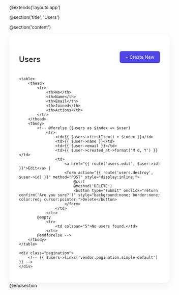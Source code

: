 @extends('layouts.app')

@section('title', 'Users')

@section('content')
<style>
    .card {
        background: rgba(255, 255, 255, 0.9);
        border-radius: 16px;
        padding: 30px;
        box-shadow: 0 8px 24px rgba(0, 0, 0, 0.05);
        backdrop-filter: blur(10px);
        overflow-x: auto;
    }

    .card-header {
        display: flex;
        justify-content: space-between;
        align-items: center;
        margin-bottom: 20px;
    }

    .card-header h2 {
        font-size: 24px;
        font-weight: 600;
        color: #333;
    }

    .btn-create {
        background-color: #4f46e5;
        color: white;
        padding: 10px 18px;
        border: none;
        border-radius: 6px;
        cursor: pointer;
        font-size: 14px;
        transition: background-color 0.3s ease;
        text-decoration: none;
    }

    .btn-create:hover {
        background-color: #4338ca;
    }

    table {
        width: 100%;
        border-collapse: collapse;
        background: white;
        border-radius: 12px;
        overflow: hidden;
    }

    table thead {
        background-color: #f1f5f9;
    }

    th, td {
        padding: 14px 20px;
        text-align: left;
        border-bottom: 1px solid #e5e7eb;
    }

    tbody tr:hover {
        background-color: #f9fafb;
    }

    .pagination {
        margin-top: 20px;
        display: flex;
        justify-content: flex-end;
        gap: 10px;
    }

    .pagination .page-link {
        padding: 8px 14px;
        background: white;
        border: 1px solid #ddd;
        color: #333;
        border-radius: 6px;
        text-decoration: none;
        transition: 0.2s ease;
    }

    .pagination .page-link:hover {
        background-color: #f0f0f0;
    }

    .pagination .active span {
        background-color: #4f46e5;
        color: white;
        border-color: #4f46e5;
    }
</style>

<div class="card">
    <div class="card-header">
        <h2>Users</h2>
        <a href="{{ route('users.create') }}" class="btn-create">+ Create New</a>
    </div>

    <table>
        <thead>
            <tr>
                <th>No</th>
                <th>Name</th>
                <th>Email</th>
                <th>Joined</th>
                <th>Actions</th>
            </tr>
        </thead>
        <tbody>
            <!-- @forelse ($users as $index => $user)
                <tr>
                    <td>{{ $users->firstItem() + $index }}</td>
                    <td>{{ $user->name }}</td>
                    <td>{{ $user->email }}</td>
                    <td>{{ $user->created_at->format('M d, Y') }}</td>
                    <td>
                        <a href="{{ route('users.edit', $user->id) }}">Edit</a> |
                        <form action="{{ route('users.destroy', $user->id) }}" method="POST" style="display:inline;">
                            @csrf
                            @method('DELETE')
                            <button type="submit" onclick="return confirm('Are you sure?')" style="background:none; border:none; color:red; cursor:pointer;">Delete</button>
                        </form>
                    </td>
                </tr>
            @empty
                <tr>
                    <td colspan="5">No users found.</td>
                </tr>
            @endforelse -->
        </tbody>
    </table>

    <div class="pagination">
        <!-- {{ $users->links('vendor.pagination.simple-default') }} -->
    </div>
</div>
@endsection

